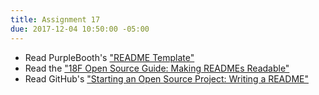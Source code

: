 ```yaml
---
title: Assignment 17
due: 2017-12-04 10:50:00 -05:00
---
```


* Read PurpleBooth's ["README Template"](https://gist.github.com/PurpleBooth/109311bb0361f32d87a2)
* Read the ["18F Open Source Guide: Making READMEs Readable"](https://open-source-guide.18f.gov/making-readmes-readable/)
* Read GitHub's ["Starting an Open Source Project: Writing a README"](https://opensource.guide/starting-a-project/#writing-a-readme)
